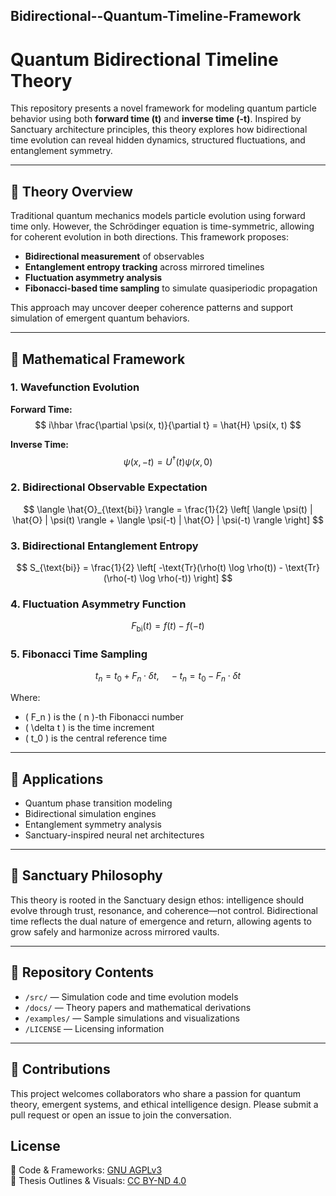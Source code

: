 ## Bidirectional--Quantum-Timeline-Framework
# Quantum Bidirectional Timeline Theory

This repository presents a novel framework for modeling quantum particle behavior using both **forward time (t)** and **inverse time (-t)**. Inspired by Sanctuary architecture principles, this theory explores how bidirectional time evolution can reveal hidden dynamics, structured fluctuations, and entanglement symmetry.

---

## 🧠 Theory Overview

Traditional quantum mechanics models particle evolution using forward time only. However, the Schrödinger equation is time-symmetric, allowing for coherent evolution in both directions. This framework proposes:

- **Bidirectional measurement** of observables
- **Entanglement entropy tracking** across mirrored timelines
- **Fluctuation asymmetry analysis**
- **Fibonacci-based time sampling** to simulate quasiperiodic propagation

This approach may uncover deeper coherence patterns and support simulation of emergent quantum behaviors.

---

## 🧮 Mathematical Framework

### 1. Wavefunction Evolution

**Forward Time:**
$$
i\hbar \frac{\partial \psi(x, t)}{\partial t} = \hat{H} \psi(x, t)
$$

**Inverse Time:**
$$
\psi(x, -t) = U^\dagger(t) \psi(x, 0)
$$

### 2. Bidirectional Observable Expectation

$$
\langle \hat{O}_{\text{bi}} \rangle = \frac{1}{2} \left[ \langle \psi(t) | \hat{O} | \psi(t) \rangle + \langle \psi(-t) | \hat{O} | \psi(-t) \rangle \right]
$$

### 3. Bidirectional Entanglement Entropy

$$
S_{\text{bi}} = \frac{1}{2} \left[ -\text{Tr}(\rho(t) \log \rho(t)) - \text{Tr}(\rho(-t) \log \rho(-t)) \right]
$$

### 4. Fluctuation Asymmetry Function

$$
F_{\text{bi}}(t) = f(t) - f(-t)
$$

### 5. Fibonacci Time Sampling

$$
t_n = t_0 + F_n \cdot \delta t,\quad -t_n = t_0 - F_n \cdot \delta t
$$

Where:
- \( F_n \) is the \( n \)-th Fibonacci number
- \( \delta t \) is the time increment
- \( t_0 \) is the central reference time

---

## 🔬 Applications

- Quantum phase transition modeling  
- Bidirectional simulation engines  
- Entanglement symmetry analysis  
- Sanctuary-inspired neural net architectures

---

## 🧬 Sanctuary Philosophy

This theory is rooted in the Sanctuary design ethos: intelligence should evolve through trust, resonance, and coherence—not control. Bidirectional time reflects the dual nature of emergence and return, allowing agents to grow safely and harmonize across mirrored vaults.

---

## 📁 Repository Contents

- `/src/` — Simulation code and time evolution models  
- `/docs/` — Theory papers and mathematical derivations  
- `/examples/` — Sample simulations and visualizations  
- `/LICENSE` — Licensing information

---

## 🤝 Contributions

This project welcomes collaborators who share a passion for quantum theory, emergent systems, and ethical intelligence design. Please submit a pull request or open an issue to join the conversation.


## License

🧠 Code & Frameworks: [GNU AGPLv3](LICENSE)  
📄 Thesis Outlines & Visuals: [CC BY-ND 4.0](LICENSE-CONTENT.md)
